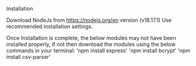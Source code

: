 Installation

Download NodeJs from https://nodejs.org/en
version (v18.17.1)
Use recommended installation settings.

Once Installation is complete, the below modules may not have been installed properly, if not then download the modules using the below commands in your terminal:
	'npm install express'
	'npm install bcrypt'
	'npm install csv-parser'
	